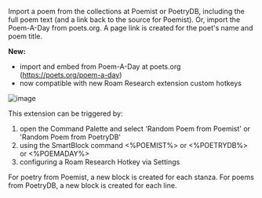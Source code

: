 Import a poem from the collections at Poemist or PoetryDB, including the full poem text (and a link back to the source for Poemist). Or, import the Poem-A-Day from poets.org. A page link is created for the poet's name and poem title.

**New:**
- import and embed from Poem-A-Day at poets.org (https://poets.org/poem-a-day)
- now compatible with new Roam Research extension custom hotkeys

![image](https://user-images.githubusercontent.com/6857790/202032599-65159c90-bebd-441a-be53-3b852def919c.png)

This extension can be triggered by:
1. open the Command Palette and select 'Random Poem from Poemist' or 'Random Poem from PoetryDB'
2. using the SmartBlock command <%POEMIST%> or <%POETRYDB%> or <%POEMADAY%>
3. configuring a Roam Research Hotkey via Settings

For poetry from Poemist, a new block is created for each stanza. For poems from PoetryDB, a new block is created for each line.
